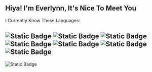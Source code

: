 Hiya! I'm Everlynn, It's Nice To Meet You
----------------------------------------
I Currently Know These Languages:

![Static Badge](https://img.shields.io/badge/-html-orange)
![Static Badge](https://img.shields.io/badge/-css-blue)
![Static Badge](https://img.shields.io/badge/-ruby-darkred)
![Static Badge](https://img.shields.io/badge/-python-lightblue)
![Static Badge](https://img.shields.io/badge/-clang-blue)
![Static Badge](https://img.shields.io/badge/-c%2B%2B-darkblue)
![Static Badge](https://img.shields.io/badge/-javascript-yellow)
----------------------------------------------------------------
![Static Badge](https://img.shields.io/badge/-can%20i%20be%20an%20ogre-darkred)



